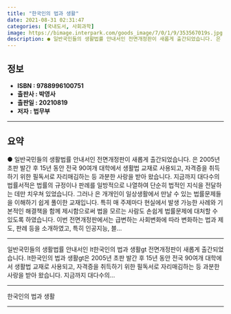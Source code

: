 ```yaml
---
title: "한국인의 법과 생활"
date: 2021-08-31 02:31:47
categories: [국내도서, 사회과학]
image: https://bimage.interpark.com/goods_image/7/0/1/9/353567019s.jpg
description: ● 일반국민들의 생활법률 안내서인 전면개정판이 새롭게 출간되었습니다. 은 2005년 초판 발간 후 15년 동안 전국 90여개 대학에서 생활법 교재로 사용되고, 자격증을 취득하기 위한 필독서로 자리매김하는 등 과분한 사랑을 받아 왔습니다. 지금까지 대다수의 법률서적은 법률의 규정이나
---
```


## **정보**

- **ISBN : 9788996100751**
- **출판사 : 박영사**
- **출판일 : 20210819**
- **저자 : 법무부**

------



## **요약**

●  일반국민들의 생활법률 안내서인  전면개정판이 새롭게 출간되었습니다. 은 2005년 초판 발간 후 15년 동안 전국 90여개 대학에서 생활법 교재로 사용되고, 자격증을 취득하기 위한 필독서로 자리매김하는 등 과분한 사랑을 받아 왔습니다. 지금까지 대다수의 법률서적은 법률의 규정이나 판례를 일방적으로 나열하여 단순히 법적인 지식을 전달하는 데만 치우쳐 있었습니다. 그러나 은 개개인이 일상생활에서 만날 수 있는 법률문제들을 이해하기 쉽게 풀이한 교재입니다. 특히 매 주제마다 현실에서 발생 가능한 사례와 기본적인 해결책을 함께 제시함으로써 법을 모르는 사람도 손쉽게 법률문제에 대처할 수 있도록 하였습니다. 이번 전면개정판에서는 급변하는 사회변화에 따라 변화하는 법과 제도, 판례 등을 소개하였고, 특히 인공지능, 블...

------

일반국민들의 생활법률 안내서인 lt한국인의 법과 생활gt 전면개정판이 새롭게 출간되었습니다. lt한국인의 법과 생활gt은 2005년 초판 발간 후 15년 동안 전국 90여개 대학에서 생활법 교재로 사용되고, 자격증을 취득하기 위한 필독서로 자리매김하는 등 과분한 사랑을 받아 왔습니다. 
지금까지 대다수의... 

------


한국인의 법과 생활 

------


